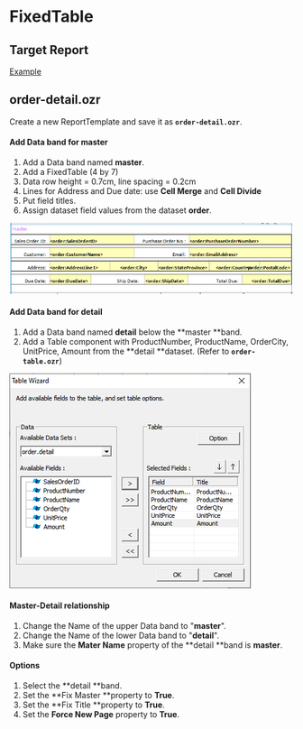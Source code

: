 # FixedTable

## Target Report

[Example](http://oz.ozeform.io/oz/edu/reportdev/order-detail.html)

## order-detail.ozr

Create a new ReportTemplate and save it as **`order-detail.ozr`**.

#### Add Data band for master

1. Add a Data band named **master**.
2. Add a FixedTable (4 by 7)
3. Data row height = 0.7cm, line spacing = 0.2cm
4. Lines for Address and Due date: use **Cell Merge** and **Cell Divide**
5. Put field titles.
6. Assign dataset field values from the dataset **order**.

![](<../.gitbook/assets/image (4).png>)

#### Add Data band for detail

1. Add a Data band named **detail** below the **master **band.
2. Add a Table component with ProductNumber, ProductName, OrderCity, UnitPrice, Amount from the **detail **dataset. (Refer to **`order-table.ozr`**)

![](<../.gitbook/assets/image (9).png>)

#### Master-Detail relationship

1. Change the Name of the upper Data band to "**master**".
2. Change the Name of the lower Data band to "**detail**".
3. Make sure the **Mater Name** property of the **detail **band is **master**.

#### Options

1. Select the **detail **band.
2. Set the **Fix Master **property to **True**.
3. Set the **Fix Title **property to **True**.
4. Set the **Force New Page** property to **True**.
